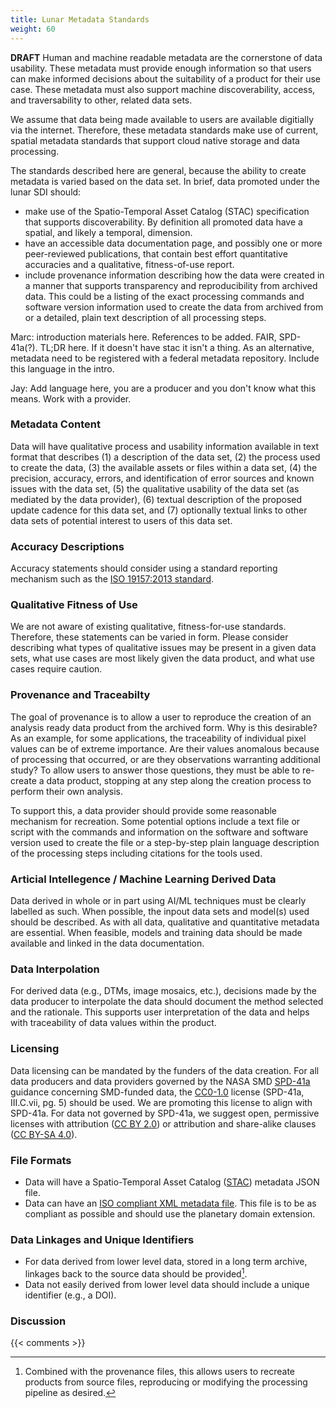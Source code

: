 ```yaml
---
title: Lunar Metadata Standards
weight: 60
---
```


**DRAFT**
Human and machine readable metadata are the cornerstone of data usability. These metadata must provide enough information so that users can make informed decisions about the suitability of a product for their use case. These metadata must also support machine discoverability, access, and traversability to other, related data sets. 

We assume that data being made available to users are available digitially via the internet. Therefore, these metadata standards make use of current, spatial metadata standards that support cloud native storage and data processing.

The standards described here are general, because the ability to create metadata is varied based on the data set. In brief, data promoted under the lunar SDI should:

- make use of the Spatio-Temporal Asset Catalog (STAC) specification that supports discoverability. By definition all promoted data have a spatial, and likely a temporal, dimension.
- have an accessible data documentation page, and possibly one or more peer-reviewed publications, that contain best effort quantitative accuracies and a qualitative, fitness-of-use report.
- include provenance information describing how the data were created in a manner that supports transparency and reproducibility from archived data. This could be a listing of the exact processing commands and software version information used to create the data from archived from or a detailed, plain text description of all processing steps.

Marc: introduction materials here. References to be added. FAIR, SPD-41a(?). TL;DR here. If it doesn't have stac it isn't a thing. As an alternative, metadata need to be registered with a federal metadata repository. Include this language in the intro. 

Jay: Add language here, you are a producer and you don't know what this means. Work with a provider.

### Metadata Content
Data will have qualitative process and usability information available in text format that describes (1) a description of the data set, (2) the process used to create the data, (3) the available assets or files within a data set, (4) the precision, accuracy, errors, and identification of error sources and known issues with the data set, (5) the qualitative usability of the data set (as mediated by the data provider), (6) textual description of the proposed update cadence for this data set, and (7) optionally textual links to other data sets of potential interest to users of this data set.

### Accuracy Descriptions
Accuracy statements should consider using a standard reporting mechanism such as the [ISO 19157:2013 standard](https://wiki.icaci.org/index.php?title=ISO_19157:2013_Geographic_information_-_Data_quality). 

### Qualitative Fitness of Use 
We are not aware of existing qualitative, fitness-for-use standards. Therefore, these statements can be varied in form. Please consider describing what types of qualitative issues may be present in a given data sets, what use cases are most likely given the data product, and what use cases require caution.

### Provenance and Traceabilty
The goal of provenance is to allow a user to reproduce the creation of an analysis ready data product from the archived form. Why is this desirable? As an example, for some applications, the traceability of individual pixel values can be of extreme importance. Are their values anomalous because of processing that occurred, or are they observations warranting additional study? To allow users to answer those questions, they must be able to re-create a data product, stopping at any step along the creation process to perform their own analysis.

To support this, a data provider should provide some reasonable mechanism for recreation. Some potential options include a text file or script with the commands and information on the software and software version used to create the file or a step-by-step plain language description of the processing steps including citations for the tools used.

### Articial Intellegence / Machine Learning Derived Data
Data derived in whole or in part using AI/ML techniques must be clearly labelled as such. When possible, the inpout data sets and model(s) used should be described. As with all data, qualitative and quantitative metadata are essential. When feasible, models and training data should be made available and linked in the data documentation.

### Data Interpolation
For derived data (e.g., DTMs, image mosaics, etc.), decisions made by the data producer to interpolate the data should document the method selected and the rationale. This supports user interpretation of the data and helps with traceability of data values within the product. 

### Licensing
Data licensing can be mandated by the funders of the data creation. For all data producers and data providers governed by the NASA SMD [SPD-41a](https://science.nasa.gov/researchers/open-science/science-information-policy/) guidance concerning SMD-funded data, the [CC0-1.0](https://creativecommons.org/publicdomain/zero/1.0/) license (SPD-41a, III.C.vii, pg. 5) should be used. We are promoting this license to align with SPD-41a. For data not governed by SPD-41a, we suggest open, permissive licenses with attribution ([CC BY 2.0](https://creativecommons.org/licenses/by/2.0/)) or attribution and share-alike clauses ([CC BY-SA 4.0](https://creativecommons.org/licenses/by-sa/4.0/)).

### File Formats
- Data will have a Spatio-Temporal Asset Catalog ([STAC](https://www.google.com/search?client=safari&rls=en&q=spatio-temporal+asset+catalog&ie=UTF-8&oe=UTF-8)) metadata JSON file.
- Data can have an [ISO compliant XML metadata file](https://wiki.icaci.org/index.php?title=ISO_19157:2013_Geographic_information_-_Data_quality). This file is to be as compliant as possible and should use the planetary domain extension.

### Data Linkages and Unique Identifiers
- For data derived from lower level data, stored in a long term archive, linkages back to the source data should be provided[^1].
- Data not easily derived from lower level data should include a unique identifier (e.g., a DOI).

### Discussion

{{< comments >}}

[^1]: Combined with the provenance files, this allows users to recreate products from source files, reproducing or modifying the processing pipeline as desired.